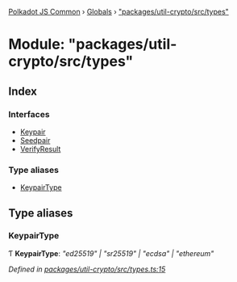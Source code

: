 [Polkadot JS Common](../README.md) › [Globals](../globals.md) › ["packages/util-crypto/src/types"](_packages_util_crypto_src_types_.md)

# Module: "packages/util-crypto/src/types"

## Index

### Interfaces

* [Keypair](../interfaces/_packages_util_crypto_src_types_.keypair.md)
* [Seedpair](../interfaces/_packages_util_crypto_src_types_.seedpair.md)
* [VerifyResult](../interfaces/_packages_util_crypto_src_types_.verifyresult.md)

### Type aliases

* [KeypairType](_packages_util_crypto_src_types_.md#keypairtype)

## Type aliases

###  KeypairType

Ƭ **KeypairType**: *"ed25519" | "sr25519" | "ecdsa" | "ethereum"*

*Defined in [packages/util-crypto/src/types.ts:15](https://github.com/polkadot-js/common/blob/d3527829/packages/util-crypto/src/types.ts#L15)*
